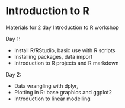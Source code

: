 # Introduction to R

Materials for 2 day Introduction to R workshop

Day 1: 
 - Install R/RStudio, basic use with R scripts
 - Installing packages, data import
 - Introduction to R projects and R markdown
 
Day 2:
 - Data wrangling with dplyr, 
 - Plotting in R: base graphics and ggplot2
 - Introduction to linear modelling

